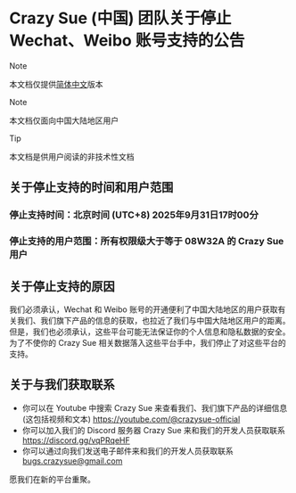 # Crazy Sue (中国) 团队关于停止 Wechat、Weibo 账号支持的公告

> [!NOTE]
> 本文档仅提供[简体中文](https://github.com/CrazySue/CrazySue/blob/main/%E7%AE%80%E4%B8%AD-%E5%85%B3%E4%BA%8E%E5%81%9C%E6%AD%A2Wechat%E3%80%81Weibo%E8%B4%A6%E5%8F%B7%E6%94%AF%E6%8C%81%E7%9A%84%E5%85%AC%E5%91%8A.md)版本

> [!NOTE]
> 本文档仅面向中国大陆地区用户

> [!TIP]
> 本文档是供用户阅读的非技术性文档

## 关于停止支持的时间和用户范围

### 停止支持时间：北京时间 (UTC+8) 2025年9月31日17时00分

### 停止支持的用户范围：所有权限级大于等于 08W32A 的 Crazy Sue 用户

## 关于停止支持的原因

我们必须承认，Wechat 和 Weibo 账号的开通便利了中国大陆地区的用户获取有关我们、我们旗下产品的信息的获取，也拉近了我们与中国大陆地区用户的距离。但是，我们也必须承认，这些平台可能无法保证你的个人信息和隐私数据的安全。为了不使你的 Crazy Sue 相关数据落入这些平台手中，我们停止了对这些平台的支持。

## 关于与我们获取联系

- 你可以在 Youtube 中搜索 Crazy Sue 来查看我们、我们旗下产品的详细信息 (这包括视频和文本) https://youtube.com/@crazysue-official
- 你可以加入我们的 Discord 服务器 Crazy Sue 来和我们的开发人员获取联系 https://discord.gg/vqPRqeHF
- 你可以通过向我们发送电子邮件来和我们的开发人员获取联系 bugs.crazysue@gmail.com

愿我们在新的平台重聚。
